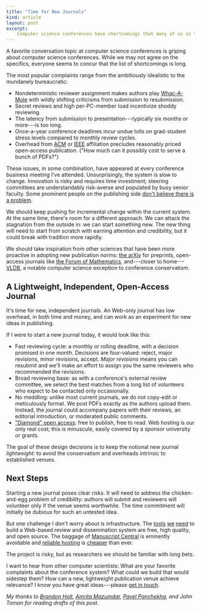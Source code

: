 ```yaml
---
title: "Time for New Journals"
kind: article
layout: post
excerpt:
    Computer science conferences have shortcomings that many of us in the community are motivated to solve. One alternative to reforming conferences incrementally is to start alternative venues. New, lightweight, open-access journals could provide a proving ground for publishing-model ideas. It's a risky prospect, but it's a risk worth taking.
---
```

A favorite conversation topic at computer science conferences is griping about computer science conferences. While we may not agree on the specifics, everyone seems to concur that the list of shortcomings is long.

The most popular complaints range from the ambitiously idealistic to the mundanely bureaucratic:

* Nondeterministic reviewer assignment makes authors play [Whac-A-Mole][wam] with wildly shifting criticisms from submission to resubmission.
* Secret reviews and high per-PC-member load incentivize shoddy reviewing.
* The latency from submission to presentation---typically six months or more---is too long.
* Once-a-year conference deadlines incur undue tolls on grad-student stress levels compared to monthly review cycles.
* Overhead from [ACM][] or [IEEE][] affiliation precludes reasonably priced open-access publication. ("How much can it possibly cost to serve a bunch of PDFs?")

[acm]: http://www.acm.org
[ieee]: http://www.ieee.org/index.html
[wam]: http://en.wikipedia.org/wiki/Whac-A-Mole#Colloquial_usage

These issues, in some combination, have appeared at every conference business meeting I've attended. Unsurprisingly, the system is slow to change. Innovation is risky and requires time investment; steering committees are understandably risk-averse and populated by busy senior faculty. Some prominent people on the publishing side [don't believe there is a problem][vardioa].

[vardioa]: http://cacm.acm.org/magazines/2014/8/177025-openism-ipism-fundamentalism-and-pragmatism/fulltext

We should keep pushing for incremental change within the current system. At the same time, there's room for a different approach. We can attack the stagnation from the outside in: we can start something new. The new thing will need to start from scratch with earning attention and credibility, but it could break with tradition more rapidly.

We should take inspiration from other sciences that have been more proactive in adopting new publication norms: [the arXiv][arxiv] for preprints, open-access journals like [the Forum of Mathematics][forum], and---closer to home---[VLDB][], a notable computer science exception to conference conservatism.

[arxiv]: http://arxiv.org
[forum]: http://journals.cambridge.org/forumofmathematics
[vldb]: http://www.vldb.org

## A Lightweight, Independent, Open-Access Journal

It's time for new, independent journals. An Web-only journal has low overhead, in both time and money, and can work as an experiment for new ideas in publishing.

If I were to start a new journal today, it would look like this:

* Fast reviewing cycle: a monthly or rolling deadline, with a decision promised in one month. Decisions are four-valued: reject, major revisions, minor revisions, accept. *Major revisions* means you can resubmit and we'll make an effort to assign you the same reviewers who recommended the revisions.
* Broad reviewing base: as with a conference's external review committee, we select the best matches from a long list of volunteers who expect to be contacted only occasionally.
* No meddling: unlike most current journals, we do not copy-edit or meticulously format. We post PDFs exactly as the authors upload them. Instead, the journal could accompany papers with their reviews, an editorial introduction, or moderated public comments.
* ["Diamond" open access][diamond]: free to publish, free to read. Web hosting is our only real cost; this is minuscule, easily covered by a sponsor university or grants.

[diamond]: https://gowers.wordpress.com/2013/01/16/why-ive-also-joined-the-good-guys/

The goal of these design decisions is to keep the notional new journal *lightweight:* to avoid the conservatism and overheads intrinsic to established venues.

##  Next Steps

Starting a new journal poses clear risks. It will need to address the chicken-and-egg problem of credibility: authors will submit and reviewers will volunteer only if the venue seems worthwhile. The time commitment will initially be dubious for such an untested idea.

But one challenge I don't worry about is infrastructure. The [tools][github] [we][jekyll] [need][s3] to build a Web-based review and dissemination system are free, high quality, and open source. The baggage of [Manuscript Central][mc] is eminently avoidable and [reliable hosting][s3] is [cheaper][do] than ever.

[github]: https://github.com
[jekyll]: http://jekyllrb.com
[s3]: https://aws.amazon.com/s3/
[mc]: https://mc.manuscriptcentral.com/
[do]: https://www.digitalocean.com

The project is risky, but as researchers we should be familiar with long bets.

I want to hear from other computer scientists: What are your favorite complaints about the conference system? What could we build that would sidestep them? How can a new, lightweight publication venue achieve relevance? I know you have great ideas---please [get in touch][email].

*My thanks to
[Brandon Holt](http://homes.cs.washington.edu/~bholt/),
[Amrita Mazumdar](http://amritamaz.me),
[Pavel Panchekha](http://pavpanchekha.com),
and John Toman
for reading drafts of this post.*

[email]: mailto:asampson@cs.washington.edu
